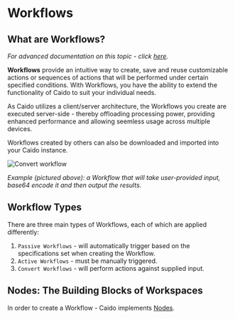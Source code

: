# Workflows

## What are Workflows?

_For advanced documentation on this topic - click [here](/reference/features/testing/workflows.md)._

**Workflows** provide an intuitive way to create, save and reuse customizable actions or sequences of actions that will be performed under certain specified conditions. With Workflows, you have the ability to extend the functionality of Caido to suit your individual needs.

As Caido utilizes a client/server architecture, the Workflows you create are executed server-side - thereby offloading processing power, providing enhanced performance and allowing seemless usage across multiple devices.

Workflows created by others can also be downloaded and imported into your Caido instance.

<img alt="Convert workflow" src="/_images/workflow_convert_basic.png" center/>

_Example (pictured above): a Workflow that will take user-provided input, base64 encode it and then output the results._

## Workflow Types

There are three main types of Workflows, each of which are applied differently:

1. `Passive Workflows` - will automatically trigger based on the specifications set when creating the Workflow.
2. `Active Workflows` -  must be manually triggered.
3. `Convert Workflows` - will perform actions against supplied input.

## Nodes: The Building Blocks of Workspaces

In order to create a Workflow - Caido implements [Nodes](./nodes.md).
